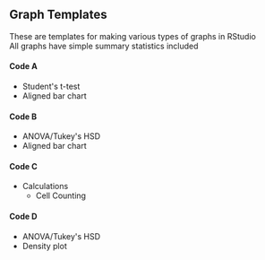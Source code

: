 ## Graph Templates
These are templates for making various types of graphs in RStudio \
All graphs have simple summary statistics included

#### Code A 
- Student's t-test
- Aligned bar chart
#### Code B 
- ANOVA/Tukey's HSD
- Aligned bar chart
#### Code C 
- Calculations
  - Cell Counting
#### Code D 
- ANOVA/Tukey's HSD
- Density plot
